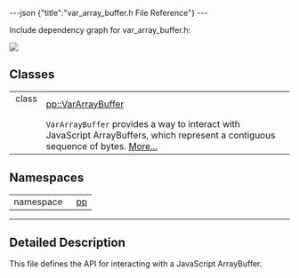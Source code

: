 ---json {"title":"var\_array\_buffer.h File Reference"} ---

Include dependency graph for var\_array\_buffer.h:

![](/docs/native-client/pepper_beta/cpp/var__array__buffer_8h__incl.png)

Classes
-------

<table><tbody><tr class="odd"><td style="text-align: right;">class  </td><td><a href="/docs/native-client/pepper_beta/cpp/classpp_1_1_var_array_buffer/" class="el">pp::VarArrayBuffer</a></td></tr><tr class="even"><td style="text-align: right;"> </td><td><code>VarArrayBuffer</code> provides a way to interact with JavaScript ArrayBuffers, which represent a contiguous sequence of bytes. <a href="/docs/native-client/pepper_beta/cpp/classpp_1_1_var_array_buffer#details">More...</a><br />
</td></tr></tbody></table>

Namespaces
----------

<table><tbody><tr class="odd"><td style="text-align: right;">namespace  </td><td><a href="/docs/native-client/pepper_beta/cpp/namespacepp/" class="el">pp</a></td></tr></tbody></table>

------------------------------------------------------------------------

<span id="details" class="anchor" style="margin: 0;"></span>

Detailed Description
--------------------

This file defines the API for interacting with a JavaScript ArrayBuffer.
